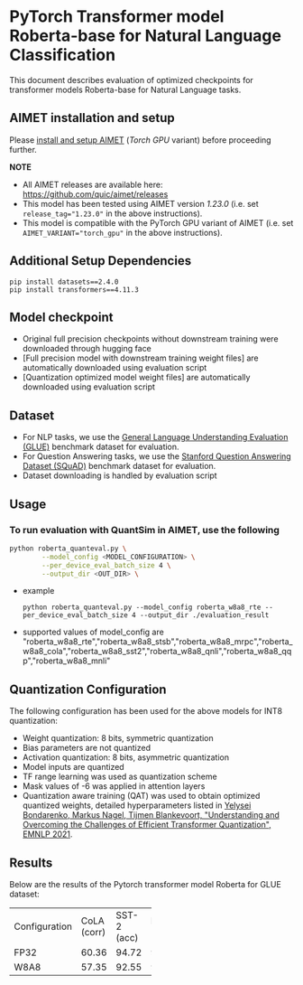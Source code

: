 # PyTorch Transformer model Roberta-base for Natural Language Classification   
This document describes evaluation of optimized checkpoints for transformer models Roberta-base for Natural Language tasks. 

## AIMET installation and setup
Please [install and setup AIMET](https://github.com/quic/aimet/blob/release-aimet-1.23/packaging/install.md) (*Torch GPU* variant) before proceeding further.

**NOTE**
- All AIMET releases are available here: https://github.com/quic/aimet/releases
- This model has been tested using AIMET version *1.23.0*  (i.e. set `release_tag="1.23.0"` in the above instructions).
- This model is compatible with the PyTorch GPU variant of AIMET (i.e. set `AIMET_VARIANT="torch_gpu"` in the above instructions).

## Additional Setup Dependencies
```
pip install datasets==2.4.0
pip install transformers==4.11.3
```
## Model checkpoint
- Original full precision checkpoints without downstream training were downloaded through hugging face 
- [Full precision model with downstream training weight files] are automatically downloaded using evaluation script 
- [Quantization optimized model weight files] are automatically downloaded using evaluation script 

## Dataset 
- For NLP tasks, we use the [General Language Understanding Evaluation (GLUE)](https://gluebenchmark.com/) benchmark dataset for evaluation. 
- For Question Answering tasks, we use the [Stanford Question Answering Dataset (SQuAD)](https://rajpurkar.github.io/SQuAD-explorer) benchmark dataset for evaluation. 
- Dataset downloading is handled by evaluation script

## Usage
### To run evaluation with QuantSim in AIMET, use the following
```bash
python roberta_quanteval.py \
        --model_config <MODEL_CONFIGURATION> \
        --per_device_eval_batch_size 4 \
        --output_dir <OUT_DIR> \
```
* example 
    ```
    python roberta_quanteval.py --model_config roberta_w8a8_rte --per_device_eval_batch_size 4 --output_dir ./evaluation_result 
    ```

* supported values of model_config are "roberta_w8a8_rte","roberta_w8a8_stsb","roberta_w8a8_mrpc","roberta_w8a8_cola","roberta_w8a8_sst2","roberta_w8a8_qnli","roberta_w8a8_qqp","roberta_w8a8_mnli"


## Quantization Configuration
The following configuration has been used for the above models for INT8 quantization:
- Weight quantization: 8 bits, symmetric quantization
- Bias parameters are not quantized
- Activation quantization: 8 bits, asymmetric quantization
- Model inputs are quantized
- TF range learning  was used as quantization scheme
- Mask values of -6 was applied in attention layers
- Quantization aware training (QAT) was used to obtain optimized quantized weights, detailed hyperparameters listed in [Yelysei Bondarenko, Markus Nagel, Tijmen Blankevoort, "Understanding and Overcoming the Challenges of Efficient Transformer Quantization", EMNLP 2021](https://arxiv.org/abs/2109.12948).

## Results
Below are the results of the Pytorch transformer model Roberta for GLUE dataset:

<table style= " width:50%">
  <tr>
    <td> Configuration </td>
    <td> CoLA (corr) </td>
    <td> SST-2 (acc) </td>
    <td> MRPC (f1) </td>
    <td> STS-B (corr) </td>
    <td> QQP (acc) </td>
    <td> MNLI (acc) </td>
    <td> QNLI (acc) </td>
    <td> RTE (acc) </td>
    <td> GLUE </td>
  </tr>
  <tr>
    <td> FP32 </td>
    <td> 60.36 </td>
    <td> 94.72 </td>
    <td> 91.84 </td>
    <td> 90.54 </td>
    <td> 91.24 </td>
    <td> 87.29 </td>
    <td> 92.33 </td>
    <td> 72.56 </td>
    <td> 85.11 </td>
  </tr>
  <tr>
    <td> W8A8 </td>
    <td> 57.35 </td>
    <td> 92.55 </td>
    <td> 92.69 </td>
    <td> 90.15 </td>
    <td> 90.09 </td>
    <td> 86.88 </td>
    <td> 91.47 </td>
    <td> 72.92 </td>
    <td> 84.26 </td>
  </tr>
</table>
